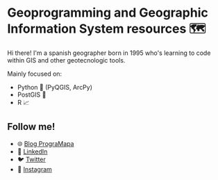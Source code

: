 # Geoprogramming and Geographic Information System resources 🗺

Hi there! I'm a spanish geographer born in 1995 who's learning to code within GIS 
and other geotecnologic tools.

Mainly focused on: 
- Python 🐍 (PyQGIS, ArcPy)
- PostGIS 🐘 
- R 📈

## Follow me!

- 🌐 <a href="https://programapa.wordpress.com/">Blog PrograMapa</a>
- 💼 <a href="https://www.linkedin.com/in/robertojl/">LinkedIn</a>
- 🐦 <a href="https://twitter.com/progra_mapa">Twitter</a>
- 📸 <a href="https://www.instagram.com/progra_mapa/">Instagram</a>


